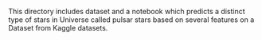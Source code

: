 This directory includes dataset and a notebook which predicts a distinct type of stars in Universe called pulsar stars based on several features on a Dataset from Kaggle datasets.
 
